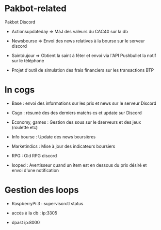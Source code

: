 # Pakbot-related

Pakbot Discord

- Actionsupdateday => MàJ des valeurs du CAC40 sur la db

- Newsbourse => Envoi des news relatives à la bourse sur le serveur discord

- Saintdujour => Obtient la saint à fêter et envoi via l'API Pushbullet la notif sur le téléphone 

- Projet d'outil de simulation des frais financiers sur les transactions BTP


# In cogs

- Base : envoi des informations sur les prix et news sur le serveur Discord

- Csgo : résumé des des derniers matchs cs et update sur Discord

- Economy, games : Gestion des sous sur le dserveurs et des jeux (roulette etc)

- Info bourse : Update des news boursières

- Marketindics : Mise à jour des indicateurs boursiers

- RPG : Old RPG discord

- looped : Avertisseur quand un item est en dessous du prix désiré et envoi d'une notification


# Gestion des loops

- RaspberryPi 3 : supervisorctl status 

- accès à la db : ip:3305

- dpast ip:8000
